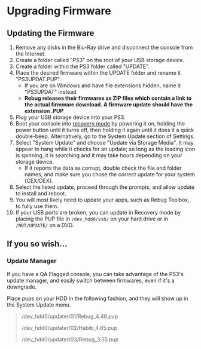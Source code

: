 # Upgrading Firmware

## Updating the Firmware

1. Remove any disks in the Blu-Ray drive and disconnect the console from the Internet. 
2. Create a folder called "PS3" on the root of your USB storage device. 
3. Create a folder within the PS3 folder called "UPDATE". 
4. Place the desired firmware within the UPDATE folder and rename it "PS3UPDAT.PUP". 
   * If you are on Windows and have file extensions hidden, name it "PS3UPDAT" instead
   * **Rebug releases their firmwares as ZIP files which contain a link to the actual firmware download. A firmware update should have the extension .PUP**
5. Plug your USB storage device into your PS3. 
6. Boot your console into [recovery mode](https://github.com/Doregon/tnpsh-wiki/tree/ec40ea4f7f50454a057c48ec37d7e6bbe67cfd05/cfw-hfw-mfw/recovery.md) by powering it on, holding the power button until it turns off, then holding it again until it does it a quick double-beep. Alternatively, go to the System Update section of Settings.
7. Select "System Update" and choose "Update via Storage Media". It may appear to hang while it checks for an update; so long as the loading icon is spinning, it is searching and it may take hours depending on your storage device.
   * If it reports the data as corrupt, double check the file and folder names, and make sure you chose the correct update for your system \(CEX/DEX\). 
8. Select the listed update, proceed through the prompts, and allow update to install and reboot.
9. You will most likely need to update your apps, such as Rebug Toolbox, to fully use them.
10. If your USB ports are broken, you can update in Recovery mode by placing the PUP file in `/dev_hdd0/vsh/` on your hard drive or in `/NOT/UPDATE/` on a DVD.

## If you so wish...

### Update Manager

If you have a QA Flagged console, you can take advantage of the PS3's update manager, and easily switch between firmwares, even if it's a downgrade.

Place pups on your HDD in the following fashion, and they will show up in the System Update menu.

> /dev\_hdd0/updater/01/Rebug\_4.46.pup
>
> /dev\_hdd0/updater/02/Habib\_4.65.pup
>
> /dev\_hdd0/updater/03/Rebug\_3.55.pup

